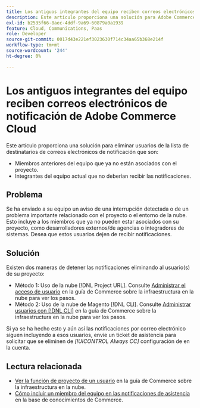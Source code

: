 ```yaml
---
title: Los antiguos integrantes del equipo reciben correos electrónicos de notificación de Adobe Commerce Cloud
description: Este artículo proporciona una solución para Adobe Commerce en los correos electrónicos de notificación de infraestructura en la nube que se envían a los antiguos integrantes del equipo.
exl-id: b2535f66-8aec-4ddf-9a69-60879a0a1939
feature: Cloud, Communications, Paas
role: Developer
source-git-commit: 0017d43e221ef3023630f714c34aa65b368e214f
workflow-type: tm+mt
source-wordcount: '244'
ht-degree: 0%

---
```


# Los antiguos integrantes del equipo reciben correos electrónicos de notificación de Adobe Commerce Cloud

Este artículo proporciona una solución para eliminar usuarios de la lista de destinatarios de correos electrónicos de notificación que son:
* Miembros anteriores del equipo que ya no están asociados con el proyecto.
* Integrantes del equipo actual que no deberían recibir las notificaciones.

## Problema

Se ha enviado a su equipo un aviso de una interrupción detectada o de un problema importante relacionado con el proyecto o el entorno de la nube. Esto incluye a los miembros que ya no pueden estar asociados con su proyecto, como desarrolladores externos/de agencias o integradores de sistemas. Desea que estos usuarios dejen de recibir notificaciones.

## Solución

Existen dos maneras de detener las notificaciones eliminando al usuario(s) de su proyecto:

* Método 1: Uso de la nube [!DNL Project URL]. Consulte [Administrar el acceso de usuario](https://experienceleague.adobe.com/docs/commerce-cloud-service/user-guide/project/user-access.html) en la guía de Commerce sobre la infraestructura en la nube para ver los pasos.
* Método 2: Uso de la nube de Magento [!DNL CLI]. Consulte [Administrar usuarios con [!DNL CLI]](https://experienceleague.adobe.com/docs/commerce-cloud-service/user-guide/project/user-access.html#manage-users-with-the-cli) en la guía de Commerce sobre la infraestructura en la nube para ver los pasos.

Si ya se ha hecho esto y aún así las notificaciones por correo electrónico siguen incluyendo a esos usuarios, envíe un ticket de asistencia para solicitar que se eliminen de *[!UICONTROL Always CC]* configuración de en la cuenta.

## Lectura relacionada

* [Ver la función de proyecto de un usuario](https://experienceleague.adobe.com/docs/commerce-cloud-service/user-guide/project/user-access.html#view-a-user’s-project-role) en la guía de Commerce sobre la infraestructura en la nube.
* [Cómo incluir un miembro del equipo en las notificaciones de asistencia](https://experienceleague.adobe.com/docs/commerce-knowledge-base/kb/how-to/how-to-include-a-team-member-in-support-notifications.html) en la base de conocimientos de Commerce.
